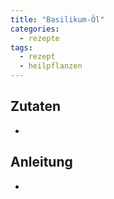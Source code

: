 ```yaml
---
title: "Basilikum-Öl"
categories:
  - rezepte
tags:
  - rezept
  - heilpflanzen
---
```


## Zutaten
* 

## Anleitung
* 
<!--stackedit_data:
eyJoaXN0b3J5IjpbLTIzNTc4OTY3N119
-->
